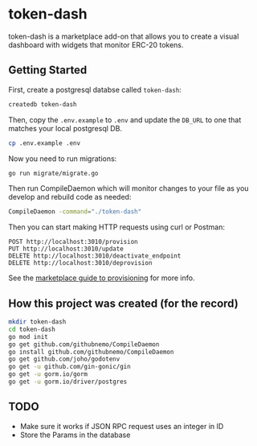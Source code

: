 # token-dash

token-dash is a marketplace add-on that allows you to create a visual dashboard with widgets that monitor ERC-20 tokens.


## Getting Started


First, create a postgresql databse called `token-dash`:

```bash
createdb token-dash
```

Then, copy the `.env.example` to `.env` and update the `DB_URL` to one that matches your local postgresql DB.

```bash
cp .env.example .env
```

Now you need to run migrations:

```bash
go run migrate/migrate.go
```

Then run CompileDaemon which will monitor changes to your file as you develop and rebuild code as needed:

```bash
CompileDaemon -command="./token-dash"
```

Then you can start making HTTP requests using curl or Postman:

```
POST http://localhost:3010/provision
PUT http://localhost:3010/update
DELETE http://localhost:3010/deactivate_endpoint
DELETE http://localhost:3010/deprovision
```

See the [marketplace guide to provisioning](https://www.quicknode.com/guides/marketplace/how-provisioning-works-for-marketplace-partners) for more info.

## How this project was created (for the record)

```bash
mkdir token-dash
cd token-dash
go mod init
go get github.com/githubnemo/CompileDaemon
go install github.com/githubnemo/CompileDaemon
go get github.com/joho/godotenv
go get -u github.com/gin-gonic/gin
go get -u gorm.io/gorm
go get -u gorm.io/driver/postgres
```


## TODO

- Make sure it works if JSON RPC request uses an integer in ID
- Store the Params in the database
